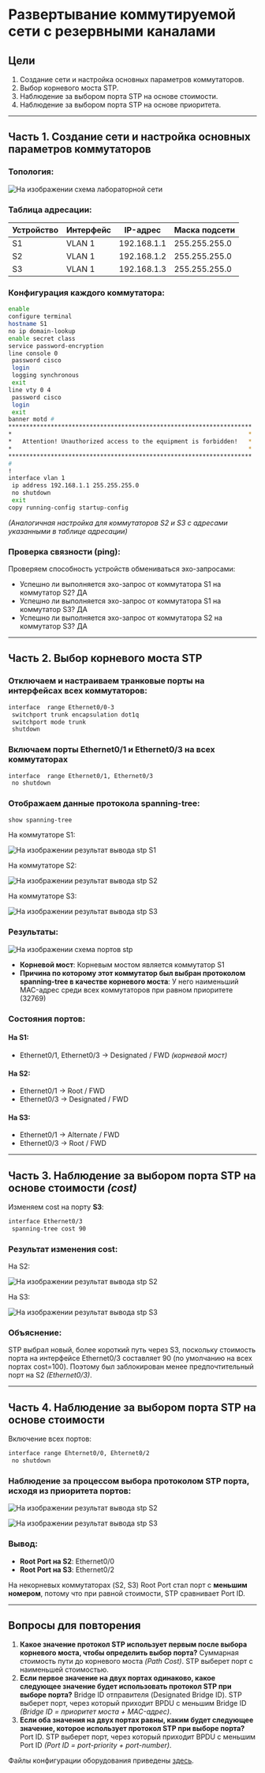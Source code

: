 # Развертывание коммутируемой сети с резервными каналами

## Цели

1. Создание сети и настройка основных параметров коммутаторов.
2. Выбор корневого моста STP.
3. Наблюдение за выбором порта STP на основе стоимости.
4. Наблюдение за выбором порта STP на основе приоритета.

---

## Часть 1. Создание сети и настройка основных параметров коммутаторов

### Топология:
![На изображении схема лабораторной сети](/Labs/task2/pictures/schema.PNG)

### Таблица адресации:
| Устройство | Интерфейс | IP-адрес | Маска подсети |
|------------|------------|------------------|--------------------|
| S1 | VLAN 1 | 192.168.1.1 | 255.255.255.0 |
| S2 | VLAN 1 | 192.168.1.2 | 255.255.255.0 |
| S3 | VLAN 1 | 192.168.1.3 | 255.255.255.0 |

### Конфигурация каждого коммутатора:
```bash
enable
configure terminal
hostname S1
no ip domain-lookup
enable secret class
service password-encryption
line console 0
 password cisco
 login
 logging synchronous
 exit
line vty 0 4
 password cisco
 login
 exit
banner motd #
*********************************************************************
*                                                                   * 
*   Attention! Unauthorized access to the equipment is forbidden!   *
*                                                                   *
*********************************************************************
#
!
interface vlan 1
 ip address 192.168.1.1 255.255.255.0
 no shutdown
 exit
copy running-config startup-config
```
*(Аналогичная настройка для коммутаторов S2 и S3 с адресами указанными в таблице адресации)*

### Проверка связности (ping):
Проверяем способность устройств обмениваться эхо-запросами:
- Успешно ли выполняется эхо-запрос от коммутатора S1 на коммутатор S2?	ДА
- Успешно ли выполняется эхо-запрос от коммутатора S1 на коммутатор S3?	ДА
- Успешно ли выполняется эхо-запрос от коммутатора S2 на коммутатор S3?	ДА


---

## Часть 2. Выбор корневого моста STP

### Отключаем и настраиваем транковые порты на интерфейсах всех коммутаторов:
```bash
interface  range Ethernet0/0-3
 switchport trunk encapsulation dot1q
 switchport mode trunk
 shutdown
```

### Включаем порты Ethernet0/1 и Ethernet0/3 на всех коммутаторах
```bash
interface  range Ethernet0/1, Ethernet0/3
 no shutdown
```

### Отображаем данные протокола spanning-tree:
```bash
show spanning-tree
```
На коммутаторе S1:

![На изображении результат вывода stp S1](/Labs/task2/pictures/2.4-S1-sh_stp.PNG)

На коммутаторе S2:

![На изображении результат вывода stp S2](/Labs/task2/pictures/2.4-S2-sh_stp.PNG)

На коммутаторе S3:

![На изображении результат вывода stp S3](/Labs/task2/pictures/2.4-S3-sh_stp.PNG)

### Результаты:
![На изображении схема портов stp](/Labs/task2/pictures/schema-stp.PNG)

- **Корневой мост**: Корневым мостом является коммутатор S1
- **Причина по которому этот коммутатор был выбран протоколом spanning-tree в качестве корневого моста**: У него наименьший MAC-адрес среди всех коммутаторов при равном приоритете (32769)

### Состояния портов:

#### На S1:
- Ethernet0/1, Ethernet0/3 → Designated / FWD *(корневой мост)*

#### На S2:
- Ethernet0/1 → Root / FWD
- Ethernet0/3 → Designated / FWD

#### На S3:
- Ethernet0/1 → Alternate / FWD
- Ethernet0/3 → Root / FWD

---

## Часть 3. Наблюдение за выбором порта STP на основе стоимости *(cost)*

Изменяем cost на порту **S3**:
```bash
interface Ethernet0/3
 spanning-tree cost 90
```

### Результат изменения cost:

На S2:

![На изображении результат вывода stp S2](/Labs/task2/pictures/3.3-S2-sh_stp.PNG)

На S3:

![На изображении результат вывода stp S3](/Labs/task2/pictures/3.3-S3-sh_stp.PNG)

### Объяснение:
STP выбрал новый, более короткий путь через S3, поскольку стоимость порта на интерфейсе Ethernet0/3 составляет 90 (по умолчанию на всех портах cost=100). Поэтому был заблокирован менее предпочтительный порт на S2 *(Ethernet0/3)*.

---

## Часть 4. Наблюдение за выбором порта STP на основе стоимости

Включение всех портов:
```bash
interface range Ehternet0/0, Ehternet0/2
 no shutdown
```

### Наблюдение за процессом выбора протоколом STP порта, исходя из приоритета портов:

![На изображении результат вывода stp S2](/Labs/task2/pictures/4.0-S2-sh_stp.PNG)

![На изображении результат вывода stp S3](/Labs/task2/pictures/4.0-S3-sh_stp.PNG)

### Вывод:
- **Root Port на S2**: Ethernet0/0
- **Root Port на S3**: Ethernet0/2

На некорневых коммутаторах (S2, S3) Root Port стал порт с **меньшим номером**, потому что при равной стоимости, STP сравнивает Port ID.

---

## Вопросы для повторения

1. **Какое значение протокол STP использует первым после выбора корневого моста, чтобы определить выбор порта?**  Суммарная стоимость пути до корневого моста *(Path Cost)*. STP выберет порт с наименьшей стоимостью.
2. **Если первое значение на двух портах одинаково, какое следующее значение будет использовать протокол STP при выборе порта?**  Bridge ID отправителя (Designated Bridge ID). STP выберет порт, через который приходит BPDU с меньшим Bridge ID *(Bridge ID = приоритет моста + MAC-адрес)*.
3. **Если оба значения на двух портах равны, каким будет следующее значение, которое использует протокол STP при выборе порта?**   Port ID. STP выберет порт, через который приходит BPDU с меньшим Port ID *(Port ID = port-priority + port-number)*.

Файлы конфигурации оборудования приведены [здесь](/Labs/task2/config/).


